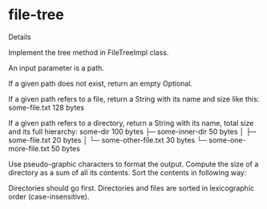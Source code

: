 # file-tree
Details


Implement the tree method in FileTreeImpl class.


An input parameter is a path.


If a given path does not exist, return an empty Optional.


If a given path refers to a file, return a String with its name and size like this:
some-file.txt 128 bytes


If a given path refers to a directory, return a String with its name, total size and its full hierarchy:
some-dir 100 bytes
├─ some-inner-dir 50 bytes
│  ├─ some-file.txt 20 bytes
│  └─ some-other-file.txt 30 bytes
└─ some-one-more-file.txt 50 bytes



Use pseudo-graphic characters to format the output.
Compute the size of a directory as a sum of all its contents.
Sort the contents in following way:

Directories should go first.
Directories and files are sorted in lexicographic order (case-insensitive).
